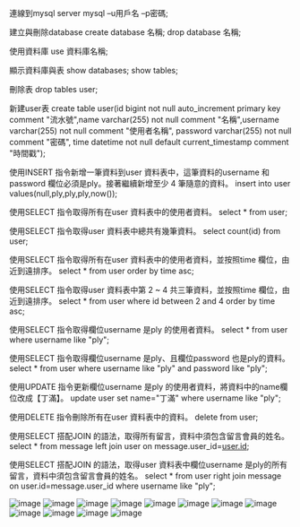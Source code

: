 連線到mysql server
mysql –u用戶名  –p密碼;

建立與刪除database
create database 名稱;
drop database 名稱;

使用資料庫
use 資料庫名稱;

顯示資料庫與表
show databases;
show tables;

刪除表
drop tables user;

新建user表
create table user(id bigint not null auto_increment primary key comment "流水號",name varchar(255) not null comment "名稱",username varchar(255) not null comment "使用者名稱", password varchar(255) not null comment "密碼", time datetime not null default current_timestamp comment "時間戳");


使用INSERT 指令新增一筆資料到user 資料表中，這筆資料的username 和password 欄位必須是ply。接著繼續新增至少 4 筆隨意的資料。
insert into user values(null,ply,ply,ply,now());

使用SELECT 指令取得所有在user 資料表中的使用者資料。
select * from user;

使用SELECT 指令取得user 資料表中總共有幾筆資料。
select count(id) from user;

使用SELECT 指令取得所有在user 資料表中的使用者資料，並按照time 欄位，由近到遠排序。
select * from user order by time asc;

使用SELECT 指令取得user 資料表中第 2 ~ 4 共三筆資料，並按照time 欄位，由近到遠排序。
select * from user where id between 2 and 4 order by time asc;

使用SELECT 指令取得欄位username 是ply 的使用者資料。
select * from user where username like "ply";

使用SELECT 指令取得欄位username 是ply、且欄位password 也是ply的資料。
select * from user where username like "ply" and password like "ply";

使用UPDATE 指令更新欄位username 是ply 的使用者資料，將資料中的name欄位改成【丁滿】。
update user set name="丁滿" where username like "ply";

使用DELETE 指令刪除所有在user 資料表中的資料。
delete from user;

使用SELECT 搭配JOIN 的語法，取得所有留言，資料中須包含留言會員的姓名。
select * from message left join user on message.user_id=[user.id](http://user.id/);

使用SELECT 搭配JOIN 的語法，取得user 資料表中欄位username 是ply的所有留言，資料中須包含留言會員的姓名。
select * from user right join message on user.id=message.user_id where username like "ply";


![image](https://github.com/abc820219/codeingtranning/tree/main/week5/images/1.jpg)
![image](https://github.com/abc820219/codeingtranning/tree/main/week5/images/2.jpg)
![image](https://github.com/abc820219/codeingtranning/tree/main/week5/images/3.jpg)
![image](https://github.com/abc820219/codeingtranning/tree/main/week5/images/4.jpg)
![image](https://github.com/abc820219/codeingtranning/tree/main/week5/images/5.jpg)
![image](https://github.com/abc820219/codeingtranning/tree/main/week5/images/6.jpg)
![image](https://github.com/abc820219/codeingtranning/tree/main/week5/images/7.jpg)
![image](https://github.com/abc820219/codeingtranning/tree/main/week5/images/8.jpg)
![image](https://github.com/abc820219/codeingtranning/tree/main/week5/images/9.jpg)
![image](https://github.com/abc820219/codeingtranning/tree/main/week5/images/10.jpg)
![image](https://github.com/abc820219/codeingtranning/tree/main/week5/images/11.jpg)
![image](https://github.com/abc820219/codeingtranning/tree/main/week5/images/12.jpg)